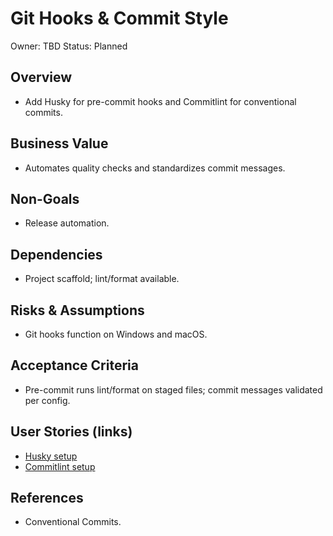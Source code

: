 # Git Hooks & Commit Style

Owner: TBD
Status: Planned

## Overview
- Add Husky for pre-commit hooks and Commitlint for conventional commits.

## Business Value
- Automates quality checks and standardizes commit messages.

## Non-Goals
- Release automation.

## Dependencies
- Project scaffold; lint/format available.

## Risks & Assumptions
- Git hooks function on Windows and macOS.

## Acceptance Criteria
- Pre-commit runs lint/format on staged files; commit messages validated per config.

## User Stories (links)
- [Husky setup](./stories/husky-setup/story.md)
- [Commitlint setup](./stories/commitlint-setup/story.md)

## References
- Conventional Commits.
